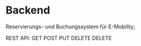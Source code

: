 # Backend

Reservierungs- und Buchungssystem für E-Mobility;

 REST API: GET POST PUT DELETE DELETE
